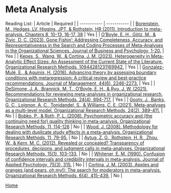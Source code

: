 # Meta Analysis

Reading List:
| Article | Required |
| ----------- | ----------- |
| [Borenstein, M., Hedges, LV, Higgins, JPT, & Rothstein, HR (2011). Introduction to meta-analysis. Chapters 8, 10-13, 16-17, 38](https://iu.instructure.com/courses/2200447/modules) | Yes |
| [O’Boyle, E. H., Götz, M., & Zivic, D. C. (2023). Gone Fishin’: Addressing Completeness, Accuracy, and Representativeness in the Search and Coding Processes of Meta-Analyses in the Organizational Sciences. Journal of Business and Psychology, 1-20.](https://link.springer.com/article/10.1007/s10869-023-09890-y) | Yes |
| [Kepes, S., Wang, W., & Cortina, J. M. (2023). Heterogeneity in Meta-Analytic Effect Sizes: An Assessment of the Current State of the Literature. Organizational Research Methods, 10944281231169942.](https://journals.sagepub.com/doi/abs/10.1177/10944281231169942) | Yes |
| [Gonzalez-Mulé, E., & Aguinis, H. (2018). Advancing theory by assessing boundary conditions with metaregression: A critical review and best-practice recommendations. Journal of Management, 44(6), 2246-2273.](https://journals.sagepub.com/doi/abs/10.1177/0149206317710723) | Yes |
| [DeSimone, J. A., Brannick, M. T., O’Boyle, E. H., & Ryu, J. W. (2021). Recommendations for reviewing meta-analyses in organizational research. Organizational Research Methods, 24(4), 694-717.](https://journals.sagepub.com/doi/abs/10.1177/1094428120967089) | Yes |
| [Gooty, J., Banks, G. C., Loignon, A. C., Tonidandel, S., & Williams, C. E. (2021). Meta-analyses as a multi-level model. Organizational Research Methods, 24(2), 389-411.](https://journals.sagepub.com/doi/abs/10.1177/1094428119857471) | No |
| [Bobko, P., & Roth, P. L. (2008). Psychometric accuracy and (the continuing need for) quality thinking in meta-analysis. Organizational Research Methods, 11, 114-126](https://journals.sagepub.com/doi/abs/10.1177/1094428107303155) | No |
| [Wood, J. (2008). Methodology for dealing with duplicate study effects in a meta-analysis. Organizational Research Methods, 11, 79-95.](https://journals.sagepub.com/doi/abs/10.1177/1094428106296638) | No |
| [Aytug, Z. G., Rothstein, H. R., Zhou, W., & Kern, M. C. (2012). Revealed or concealed? Transparency of procedures, decisions, and judgment calls in meta-analyses. Organizational Research Methods, 15(1), 103-133.](https://journals.sagepub.com/doi/abs/10.1177/1094428111403495) | No |
| [Whitener, E. M. (1990). Confusion of confidence intervals and credibility intervals in meta-analysis. Journal of Applied Psychology, 75(3), 315.](https://psycnet.apa.org/record/1990-27116-001) | No |
| [Cortina, J. M. (2003). Apples and oranges (and pears, oh my!): The search for moderators in meta-analysis. Organizational Research Methods, 6(4), 415-439.](https://journals.sagepub.com/doi/abs/10.1177/1094428103257358) | No |

[Home](../README.md)